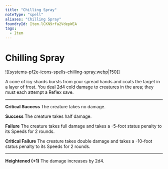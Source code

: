 ```yaml
---
title: "Chilling Spray"
noteType: "spell"
aliases: "Chilling Spray"
foundryId: Item.lCKN9rfa2VdepWEA
tags:
  - Item
---
```


# Chilling Spray
![[systems-pf2e-icons-spells-chilling-spray.webp|150]]

A cone of icy shards bursts from your spread hands and coats the target in a layer of frost. You deal 2d4 cold damage to creatures in the area; they must each attempt a Reflex save.

* * *

**Critical Success** The creature takes no damage.

**Success** The creature takes half damage.

**Failure** The creature takes full damage and takes a -5-foot status penalty to its Speeds for 2 rounds.

**Critical Failure** The creature takes double damage and takes a -10-foot status penalty to its Speeds for 2 rounds.

* * *

**Heightened (+1)** The damage increases by 2d4.
